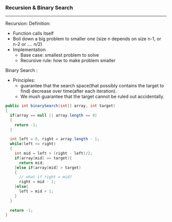 ### Recursion & Binary Search
---



Recursion: Definition:

- Function calls itself
- Boil down a big problem to smaller one (size n depends on size n-1, or n-2 or …. n/2)
- Implementation
  - Base case: smallest problem to solve
  - Recursive rule: how to make problem smaller

Binary Search : 

- Principles:
  - guarantee that the search space(that possibly contains the target to find) decrease over time(after each iteration).
  - We mush guarantee that the target cannot be ruled out accidentally.

```java
public int binarySearch(int[] array, int target)
{
  if(array == null || array.length == 0)
  {
    return -1;
  }
  
  int left = 0, right = array.length - 1;
  while(left <= right)
  {
    int mid = left + (right - left)/2;
    if(array[mid] == target){
      return mid;
    }else if(array[mid] > target)
    {
      // what if right = mid?
      right = mid - 1;
    }else{
      left = mid + 1;
    }
  }
  
  return -1;
}
```

